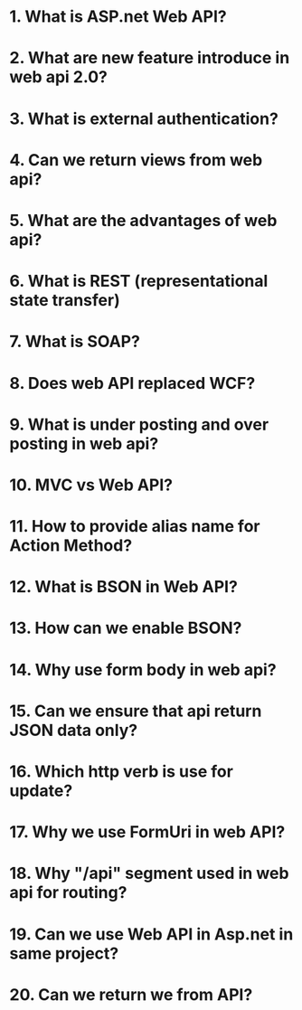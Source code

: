 # 1. What is ASP.net Web API?
# 2. What are new feature introduce in web api 2.0?
# 3. What is external authentication?
# 4. Can we return views from web api?
# 5. What are the advantages of web api?
# 6. What is REST (representational state transfer)
# 7. What is SOAP?
# 8. Does web API replaced WCF?
# 9. What is under posting and over posting in web api?
# 10. MVC vs Web API?
# 11. How to provide alias name for Action Method?
# 12. What is BSON in Web API?
# 13. How can we enable BSON?
# 14. Why use form body in web api?
# 15. Can we ensure that api return JSON data only?
# 16. Which http verb is use for update?
# 17. Why we use FormUri in web API?
# 18. Why "/api" segment used in web api for routing?
# 19. Can we use Web API in Asp.net in same project?
# 20. Can we return we from API?
